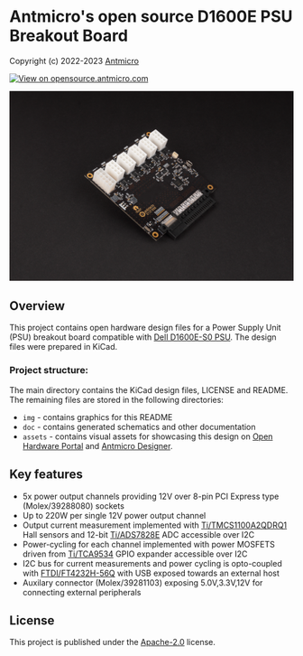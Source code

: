 # Antmicro's open source D1600E PSU Breakout Board

Copyright (c) 2022-2023 [Antmicro](https://www.antmicro.com)

[![View on opensource.antmicro.com](https://img.shields.io/badge/View%20on-Antmicro%20Open%20Source%20Portal-332d37?style=flat-square)](https://opensource.antmicro.com/projects/d1600e-psu-breakout)

![Baseboard visualization](img/d1600e-psu-breakout.png)

## Overview

This project contains open hardware design files for a Power Supply Unit (PSU) breakout board compatible with [Dell D1600E-S0 PSU](https://www.dell.com/en-us/work/shop/dell-power-supply-ac-1600-watt-psu-io/apd/450-ahuc/computer-chassis-components). 
The design files were prepared in KiCad.

### Project structure:

The main directory contains the KiCad design files, LICENSE and README.
The remaining files are stored in the following directories:

* ``img`` - contains graphics for this README
* ``doc`` - contains generated schematics and other documentation
* ``assets`` - contains visual assets for showcasing this design on [Open Hardware Portal](https://openhardware.antmicro.com/boards/d1600e-psu-breakout) and [Antmicro Designer](https://designer.antmicro.com/hardware/devices/d1600e-psu-breakout).

## Key features

* 5x power output channels providing 12V over 8-pin PCI Express type (Molex/39288080) sockets
* Up to 220W per single 12V power output channel
* Output current measurement implemented with [Ti/TMCS1100A2QDRQ1](https://www.ti.com/lit/ds/symlink/tmcs1100-q1.pdf) Hall sensors and 12-bit [Ti/ADS7828E](https://www.ti.com/lit/ds/symlink/ads7828.pdf) ADC accessible over I2C
* Power-cycling for each channel implemented with power MOSFETS driven from [Ti/TCA9534](https://www.ti.com/lit/ds/symlink/tca9534.pdf) GPIO expander accessible over I2C 
* I2C bus for current measurements and power cycling is opto-coupled with [FTDI/FT4232H-56Q](https://www.ftdichip.com/Support/Documents/DataSheets/ICs/DS_FT4232H.pdf) with USB exposed towards an external host
* Auxilary connector (Molex/39281103) exposing 5.0V,3.3V,12V for connecting external peripherals

## License

This project is published under the [Apache-2.0](LICENSE) license.
